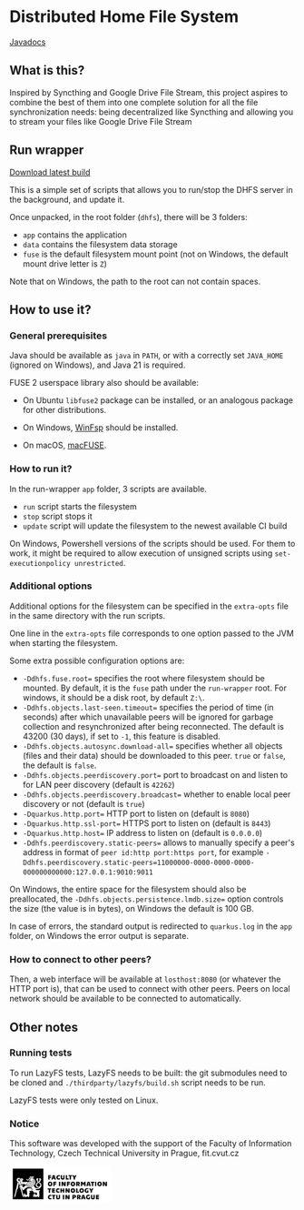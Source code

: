 # Distributed Home File System

[Javadocs](https://usatiuk.github.io/dhfs/)

## What is this?

Inspired by Syncthing and Google Drive File Stream, this project
aspires to combine the best of them into one complete solution for
all the file synchronization needs: being decentralized like
Syncthing and allowing you to stream your files like Google Drive File Stream

## Run wrapper

[Download latest build](https://nightly.link/usatiuk/dhfs/workflows/server/main/Run%20wrapper.zip)

This is a simple set of scripts that allows you to run/stop
the DHFS server in the background, and update it.

Once unpacked, in the root folder (`dhfs`), there will be 3 folders:

- `app` contains the application
- `data` contains the filesystem data storage
- `fuse` is the default filesystem mount point (not on Windows, the default mount drive letter is `Z`)

Note that on Windows, the path to the root can not contain spaces.

## How to use it?

### General prerequisites

Java should be available as `java` in `PATH`, or with a correctly set `JAVA_HOME` (ignored on Windows), and Java 21 is required.

FUSE 2 userspace library also should be available:

- On Ubuntu `libfuse2` package can be installed, or an analogous package for other distributions.

- On Windows, [WinFsp](https://winfsp.dev/) should be installed.

- On macOS, [macFUSE](https://macfuse.github.io/).

### How to run it?

In the run-wrapper `app` folder, 3 scripts are available.

- `run` script starts the filesystem
- `stop` script stops it
- `update` script will update the filesystem to the newest available CI build

On Windows, Powershell versions of the scripts should be used. For them to work, it might be required to allow execution of unsigned scripts using `set-executionpolicy unrestricted`.

### Additional options

Additional options for the filesystem can be specified in the `extra-opts` file in the same directory with the run scripts.

One line in the `extra-opts` file corresponds to one option passed to the JVM when starting the filesystem.

Some extra possible configuration options are:

- `-Ddhfs.fuse.root=` specifies the root where filesystem should be mounted. By default, it is the `fuse` path under the `run-wrapper` root. For windows, it should be a disk root, by default `Z:\`.
- `-Ddhfs.objects.last-seen.timeout=` specifies the period of time (in seconds) after which unavailable peers will be ignored for garbage collection and resynchronized after being reconnected. The default is 43200 (30 days), if set to `-1`, this feature is disabled.
- `-Ddhfs.objects.autosync.download-all=` specifies whether all objects (files and their data) should be downloaded to this peer. `true` or `false`, the default is `false`.
- `-Ddhfs.objects.peerdiscovery.port=` port to broadcast on and listen to for LAN peer discovery (default is `42262`)
- `-Ddhfs.objects.peerdiscovery.broadcast=` whether to enable local peer discovery or not (default is `true`)
- `-Dquarkus.http.port=` HTTP port to listen on (default is `8080`)
- `-Dquarkus.http.ssl-port=` HTTPS port to listen on (default is `8443`)
- `-Dquarkus.http.host=` IP address to listen on (default is `0.0.0.0`)
- `-Ddhfs.peerdiscovery.static-peers=` allows to manually specify a peer's address in format of `peer id:http port:https port`, for example `-Ddhfs.peerdiscovery.static-peers=11000000-0000-0000-0000-000000000000:127.0.0.1:9010:9011`

On Windows, the entire space for the filesystem should also be preallocated, the `-Ddhfs.objects.persistence.lmdb.size=` option controls the size (the value is in bytes), on Windows the default is 100 GB.

In case of errors, the standard output is redirected to `quarkus.log` in the `app` folder, on Windows the error output is separate.

### How to connect to other peers?

Then, a web interface will be available at `losthost:8080` (or whatever the HTTP port is), that can be used to connect with other peers. Peers on local network should be available to be connected to automatically.

## Other notes

### Running tests

To run LazyFS tests, LazyFS needs to be built: the git submodules need to be cloned and `./thirdparty/lazyfs/build.sh` script needs to be run. 

LazyFS tests were only tested on Linux.


### Notice

This software was developed with the support of the Faculty of Information Technology, Czech Technical University in Prague, fit.cvut.cz 

<img src="./docs/logo-fit-en-cerna.svg" height="64">